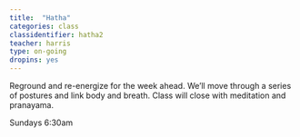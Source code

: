 ```yaml
---
title:  "Hatha"
categories: class
classidentifier: hatha2
teacher: harris
type: on-going
dropins: yes
---
```

Reground and re-energize for the week ahead. We’ll move through a series of postures and link body and breath. Class will close with meditation and pranayama.

Sundays 6:30am
